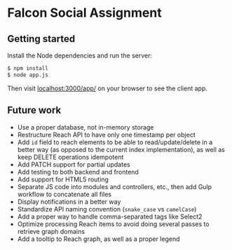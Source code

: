 # Falcon Social Assignment

## Getting started

Install the Node dependencies and run the server:

```bash
$ npm install
$ node app.js
```

Then visit [localhost:3000/app/](http://localhost:3000/app/) on your browser to see the client app.

## Future work

+ Use a proper database, not in-memory storage
+ Restructure Reach API to have only one timestamp per object
+ Add `id` field to reach elements to be able to read/update/delete in a better way (as opposed to the current
  index implementation), as well as keep DELETE operations idempotent
+ Add PATCH support for partial updates
+ Add testing to both backend and frontend
+ Add support for HTML5 routing
+ Separate JS code into modules and controllers, etc., then add Gulp workflow to concatenate all files
+ Display notifications in a better way
+ Standardize API naming convention (`snake_case` vs `camelCase`)
+ Add a proper way to handle comma-separated tags like Select2
+ Optimize processing Reach items to avoid doing several passes to retrieve graph domains
+ Add a tooltip to Reach graph, as well as a proper legend
